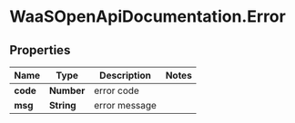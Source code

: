 # WaaSOpenApiDocumentation.Error

## Properties

Name | Type | Description | Notes
------------ | ------------- | ------------- | -------------
**code** | **Number** | error code | 
**msg** | **String** | error message | 


